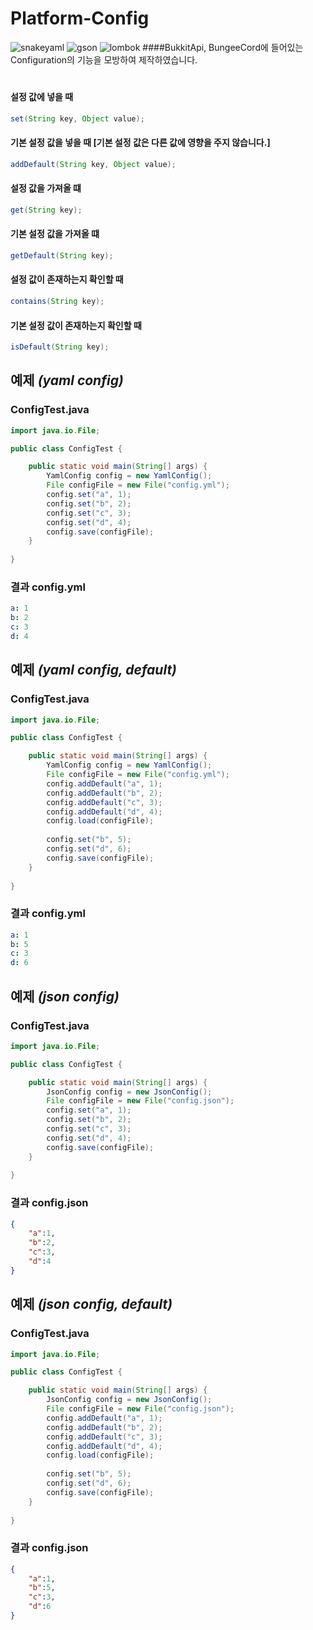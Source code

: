 # Platform-Config
![snakeyaml](https://img.shields.io/badge/snakeyaml-1.30-GREEN?style=for-the-badge)
![gson](https://img.shields.io/badge/gson-2.9.0-GREEN?style=for-the-badge)
![lombok](https://img.shields.io/badge/lombok-1.18.24-GREEN?style=for-the-badge)
####BukkitApi, BungeeCord에 들어있는 Configuration의 기능을 모방하여 제작하였습니다.
#
#### 설정 값에 넣을 때
``` Java
set(String key, Object value);
```
#### 기본 설정 값을 넣을 때 [기본 설정 값은 다른 값에 영향을 주지 않습니다.]
``` Java
addDefault(String key, Object value);
```
#### 설정 값을 가져올 떄
``` Java
get(String key);
```
#### 기본 설정 값을 가져올 떄
``` Java
getDefault(String key);
```
#### 설정 값이 존재하는지 확인할 때
``` Java
contains(String key);
```
#### 기본 설정 값이 존재하는지 확인할 때
``` Java
isDefault(String key);
```
###
## 예제 _(yaml config)_
### ConfigTest.java
``` Java
import java.io.File;

public class ConfigTest {

    public static void main(String[] args) {
        YamlConfig config = new YamlConfig();
        File configFile = new File("config.yml");
        config.set("a", 1);
        config.set("b", 2);
        config.set("c", 3);
        config.set("d", 4);
        config.save(configFile);
    }
    
}
```
### 결과 config.yml
``` yaml
a: 1
b: 2
c: 3
d: 4
```
###
## 예제 _(yaml config, default)_
### ConfigTest.java
``` Java
import java.io.File;

public class ConfigTest {

    public static void main(String[] args) {
        YamlConfig config = new YamlConfig();
        File configFile = new File("config.yml");
        config.addDefault("a", 1);
        config.addDefault("b", 2);
        config.addDefault("c", 3);
        config.addDefault("d", 4);
        config.load(configFile);
        
        config.set("b", 5);
        config.set("d", 6);
        config.save(configFile);
    }
    
}
```
### 결과 config.yml
``` yaml
a: 1
b: 5
c: 3
d: 6
```
###
## 예제 _(json config)_
### ConfigTest.java
``` Java
import java.io.File;

public class ConfigTest {

    public static void main(String[] args) {
        JsonConfig config = new JsonConfig();
        File configFile = new File("config.json");
        config.set("a", 1);
        config.set("b", 2);
        config.set("c", 3);
        config.set("d", 4);
        config.save(configFile);
    }
    
}
```
### 결과 config.json
``` json
{
    "a":1,
    "b":2,
    "c":3,
    "d":4
}
```
###
## 예제 _(json config, default)_
### ConfigTest.java
``` Java
import java.io.File;

public class ConfigTest {

    public static void main(String[] args) {
        JsonConfig config = new JsonConfig();
        File configFile = new File("config.json");
        config.addDefault("a", 1);
        config.addDefault("b", 2);
        config.addDefault("c", 3);
        config.addDefault("d", 4);
        config.load(configFile);
        
        config.set("b", 5);
        config.set("d", 6);
        config.save(configFile);
    }
    
}
```
### 결과 config.json
``` json
{
    "a":1,
    "b":5,
    "c":3,
    "d":6
}
```